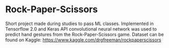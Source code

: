 # Rock-Paper-Scissors

Short project made during studies to pass ML classes. Implemented in Tensorflow 2.0 and Keras API convolutional neural network was used to predict hand gestures from the Rock-Paper-Scissors game. Dataset can be found on Kaggle: https://www.kaggle.com/drgfreeman/rockpaperscissors

